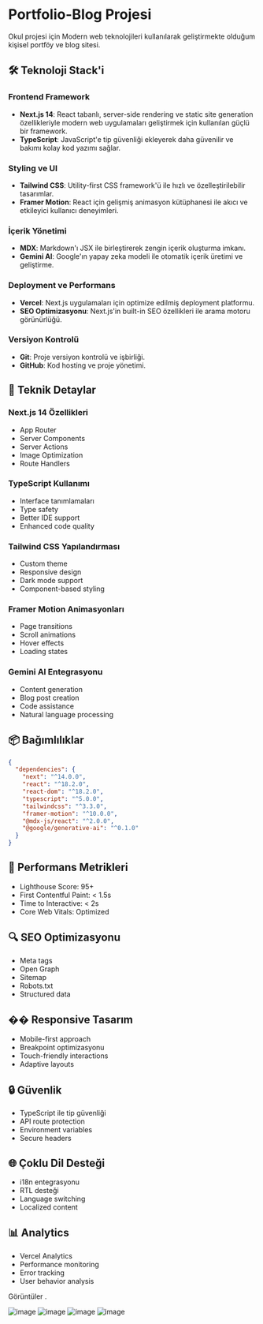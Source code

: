 # Portfolio-Blog Projesi

Okul projesi için Modern web teknolojileri kullanılarak geliştirmekte olduğum kişisel portföy ve blog sitesi.

## 🛠️ Teknoloji Stack'i

### Frontend Framework
- **Next.js 14**: React tabanlı, server-side rendering ve static site generation özellikleriyle modern web uygulamaları geliştirmek için kullanılan güçlü bir framework.
- **TypeScript**: JavaScript'e tip güvenliği ekleyerek daha güvenilir ve bakımı kolay kod yazımı sağlar.

### Styling ve UI
- **Tailwind CSS**: Utility-first CSS framework'ü ile hızlı ve özelleştirilebilir tasarımlar.
- **Framer Motion**: React için gelişmiş animasyon kütüphanesi ile akıcı ve etkileyici kullanıcı deneyimleri.

### İçerik Yönetimi
- **MDX**: Markdown'ı JSX ile birleştirerek zengin içerik oluşturma imkanı.
- **Gemini AI**: Google'ın yapay zeka modeli ile otomatik içerik üretimi ve geliştirme.

### Deployment ve Performans
- **Vercel**: Next.js uygulamaları için optimize edilmiş deployment platformu.
- **SEO Optimizasyonu**: Next.js'in built-in SEO özellikleri ile arama motoru görünürlüğü.

### Versiyon Kontrolü
- **Git**: Proje versiyon kontrolü ve işbirliği.
- **GitHub**: Kod hosting ve proje yönetimi.

## 🔧 Teknik Detaylar

### Next.js 14 Özellikleri
- App Router
- Server Components
- Server Actions
- Image Optimization
- Route Handlers

### TypeScript Kullanımı
- Interface tanımlamaları
- Type safety
- Better IDE support
- Enhanced code quality

### Tailwind CSS Yapılandırması
- Custom theme
- Responsive design
- Dark mode support
- Component-based styling

### Framer Motion Animasyonları
- Page transitions
- Scroll animations
- Hover effects
- Loading states

### Gemini AI Entegrasyonu
- Content generation
- Blog post creation
- Code assistance
- Natural language processing

## 📦 Bağımlılıklar

```json
{
  "dependencies": {
    "next": "^14.0.0",
    "react": "^18.2.0",
    "react-dom": "^18.2.0",
    "typescript": "^5.0.0",
    "tailwindcss": "^3.3.0",
    "framer-motion": "^10.0.0",
    "@mdx-js/react": "^2.0.0",
    "@google/generative-ai": "^0.1.0"
  }
}
```

## 🚀 Performans Metrikleri

- Lighthouse Score: 95+
- First Contentful Paint: < 1.5s
- Time to Interactive: < 2s
- Core Web Vitals: Optimized

## 🔍 SEO Optimizasyonu

- Meta tags
- Open Graph
- Sitemap
- Robots.txt
- Structured data

## �� Responsive Tasarım

- Mobile-first approach
- Breakpoint optimizasyonu
- Touch-friendly interactions
- Adaptive layouts

## 🔒 Güvenlik

- TypeScript ile tip güvenliği
- API route protection
- Environment variables
- Secure headers

## 🌐 Çoklu Dil Desteği

- i18n entegrasyonu
- RTL desteği
- Language switching
- Localized content

## 📊 Analytics

- Vercel Analytics
- Performance monitoring
- Error tracking
- User behavior analysis

Görüntüler .

![image](https://github.com/user-attachments/assets/1d0e334c-0fff-42b5-b465-f483c4e8f48d)
![image](https://github.com/user-attachments/assets/1cca98ac-f37d-405c-8706-7618cb57c888)
![image](https://github.com/user-attachments/assets/2bf9cfdf-72d0-4487-8903-b7dffb0a3699)
![image](https://github.com/user-attachments/assets/59f41e67-01c9-4730-a5a3-6e79e838654a)



